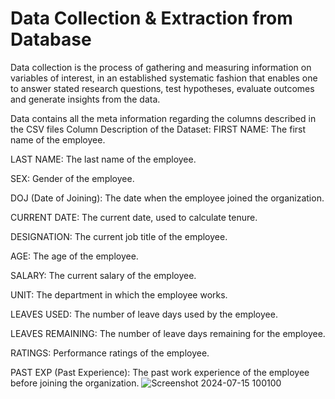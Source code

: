 # Data Collection & Extraction from Database

Data collection is the process of gathering and measuring information on variables of interest, in an established systematic fashion that enables one to answer stated research questions, test hypotheses, evaluate outcomes and generate insights from the data.

Data contains all the meta information regarding the columns described in the CSV files
Column Description of the Dataset:
FIRST NAME: The first name of the employee.

LAST NAME: The last name of the employee.

SEX: Gender of the employee.

DOJ (Date of Joining): The date when the employee joined the organization.

CURRENT DATE: The current date, used to calculate tenure.

DESIGNATION: The current job title of the employee.

AGE: The age of the employee.

SALARY: The current salary of the employee.

UNIT: The department in which the employee works.

LEAVES USED: The number of leave days used by the employee.

LEAVES REMAINING: The number of leave days remaining for the employee.

RATINGS: Performance ratings of the employee.

PAST EXP (Past Experience): The past work experience of the employee before joining the organization.
![Screenshot 2024-07-15 100100](https://github.com/user-attachments/assets/3a3c4cc8-8d2b-4ccb-ba42-1472cae4109b)


